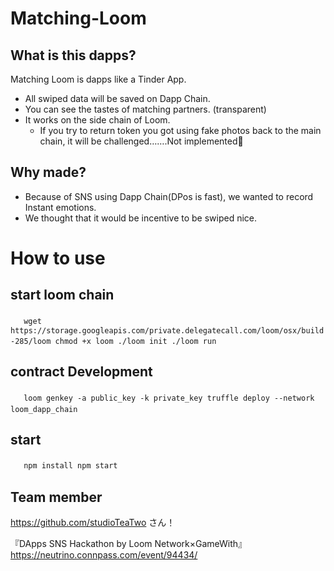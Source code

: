 # Matching-Loom

## What is this dapps?
Matching Loom is dapps like a Tinder App.

- All swiped data will be saved on Dapp Chain.
- You can see the tastes of matching partners. (transparent)
- It works on the side chain of Loom.
  - If you try to return token you got using fake photos back to the main chain, it will be challenged…….Not implemented🙇

## Why made?
- Because of SNS using Dapp Chain(DPos is fast), we wanted to record Instant emotions.
- We thought that it would be incentive to be swiped nice.

# How to use

## start loom chain
　```
wget https://storage.googleapis.com/private.delegatecall.com/loom/osx/build-285/loom
chmod +x loom
./loom init
./loom run
　```

## contract Development
　```
loom genkey -a public_key -k private_key
truffle deploy --network loom_dapp_chain
　```

## start
　```
npm install
npm start
　```

## Team member
https://github.com/studioTeaTwo さん！

『DApps SNS Hackathon by Loom Network×GameWith』
https://neutrino.connpass.com/event/94434/
